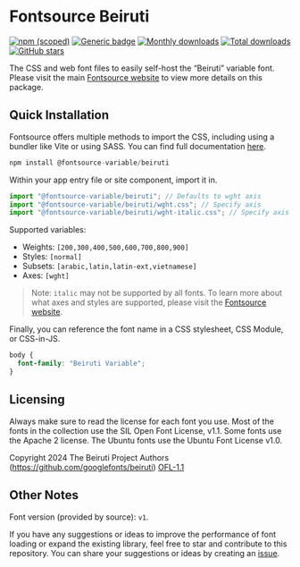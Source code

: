 # Fontsource Beiruti

[![npm (scoped)](https://img.shields.io/npm/v/@fontsource-variable/beiruti?color=brightgreen)](https://www.npmjs.com/package/@fontsource-variable/beiruti) [![Generic badge](https://img.shields.io/badge/fontsource-passing-brightgreen)](https://github.com/fontsource/fontsource) [![Monthly downloads](https://badgen.net/npm/dm/@fontsource-variable/beiruti)](https://github.com/fontsource/fontsource) [![Total downloads](https://badgen.net/npm/dt/@fontsource-variable/beiruti)](https://github.com/fontsource/fontsource) [![GitHub stars](https://img.shields.io/github/stars/fontsource/fontsource.svg?style=social&label=Star)](https://github.com/fontsource/fontsource/stargazers)

The CSS and web font files to easily self-host the “Beiruti” variable font. Please visit the main [Fontsource website](https://fontsource.org/fonts/beiruti) to view more details on this package.

## Quick Installation

Fontsource offers multiple methods to import the CSS, including using a bundler like Vite or using SASS. You can find full documentation [here](https://fontsource.org/docs/getting-started/introduction).

```javascript
npm install @fontsource-variable/beiruti
```

Within your app entry file or site component, import it in.

```javascript
import "@fontsource-variable/beiruti"; // Defaults to wght axis
import "@fontsource-variable/beiruti/wght.css"; // Specify axis
import "@fontsource-variable/beiruti/wght-italic.css"; // Specify axis and style
```

Supported variables:
- Weights: `[200,300,400,500,600,700,800,900]`
- Styles: `[normal]`
- Subsets: `[arabic,latin,latin-ext,vietnamese]`
- Axes: `[wght]`

> Note: `italic` may not be supported by all fonts. To learn more about what axes and styles are supported, please visit the [Fontsource website](https://fontsource.org/fonts/beiruti).

Finally, you can reference the font name in a CSS stylesheet, CSS Module, or CSS-in-JS.

```css
body {
  font-family: "Beiruti Variable";
}
```

## Licensing
Always make sure to read the license for each font you use. Most of the fonts in the collection use the SIL Open Font License, v1.1. Some fonts use the Apache 2 license. The Ubuntu fonts use the Ubuntu Font License v1.0.

Copyright 2024 The Beiruti Project Authors (https://github.com/googlefonts/beiruti)
[OFL-1.1](http://scripts.sil.org/OFL)

## Other Notes
Font version (provided by source): `v1`.

If you have any suggestions or ideas to improve the performance of font loading or expand the existing library, feel free to star and contribute to this repository. You can share your suggestions or ideas by creating an [issue](https://github.com/fontsource/fontsource/issues).